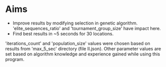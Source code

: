 # Aims

* Improve results by modifying selection in genetic algorithm. 
'elite_sequences_ratio' and 'tournament_group_size' have impact here.
* Find best results in ~5 seconds for 30 locations. 

'iterations_count' and 'population_size' values were chosen 
based on results from 'max_5_sec' directory (file II.json). 
Other parameter values are set based on algorithm knowledge and 
experience gained while using this program.
